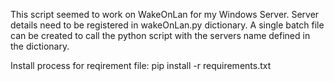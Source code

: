 
This script seemed to work on WakeOnLan for my Windows Server.
Server details need to be registered in wakeOnLan.py dictionary.
A single batch file can be created to call the python script with the servers name defined in the dictionary.

Install process for reqirement file:
pip install -r requirements.txt